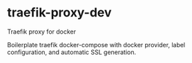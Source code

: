 # traefik-proxy-dev
Traefik proxy for docker

Boilerplate traefik docker-compose with docker provider, label configuration, and automatic SSL generation.
